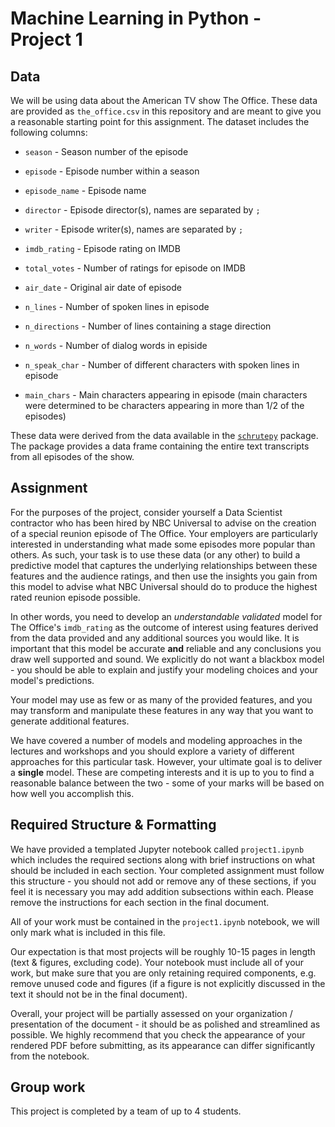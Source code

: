# Machine Learning in Python - Project 1

## Data

We will be using data about the American TV show The Office. These data are provided as `the_office.csv` in this repository and are meant to give you a reasonable starting point for this assignment. The dataset includes the following columns:

* `season` - Season number of the episode

* `episode` - Episode number within a season

* `episode_name` - Episode name

* `director` - Episode director(s), names are separated by `;`

* `writer` - Episode writer(s), names are separated by `;`

* `imdb_rating` - Episode rating on IMDB

* `total_votes` - Number of ratings for episode on IMDB

* `air_date` - Original air date of episode

* `n_lines` - Number of spoken lines in episode

* `n_directions` - Number of lines containing a stage direction

* `n_words` - Number of dialog words in episide

* `n_speak_char` - Number of different characters with spoken lines in episode

* `main_chars` - Main characters appearing in episode (main characters were determined to be characters appearing in more than 1/2 of the episodes)

These data were derived from the data available in the [`schrutepy`](https://pypi.org/project/schrutepy/) package. The package provides a data frame containing the entire text transcripts from all episodes of the show. 



## Assignment

For the purposes of the project, consider yourself a Data Scientist contractor who has been hired by NBC Universal to advise on the creation of a special reunion episode of The Office. Your employers are particularly interested in understanding what made some episodes more popular than others. As such, your task is to use these data (or any other) to build a predictive model that captures the underlying relationships between these features and the audience ratings, and then use the insights you gain from this model to advise what NBC Universal should do to produce the highest rated reunion episode possible.

In other words, you need to develop an *understandable* *validated* model for The Office's `imdb_rating` as the outcome of interest using features derived from the data provided and any additional sources you would like. It is important that this model be accurate **and** reliable and any conclusions you draw well supported and sound. We explicitly do not want a blackbox model - you should be able to explain and justify your modeling choices and your model's predictions.

Your model may use as few or as many of the provided features, and you may transform and manipulate these features in any way that you want to generate additional features. 

We have covered a number of models and modeling approaches in the lectures and workshops and you should explore a variety of different approaches for this particular task. However, your ultimate goal is to deliver a **single** model. These are competing interests and it is up to you to find a reasonable balance between the two - some of your marks will be based on how well you accomplish this.



## Required Structure & Formatting

We have provided a templated Jupyter notebook called `project1.ipynb` which includes the required sections along with brief instructions on what should be included in each section. Your completed assignment must follow this structure - you should not add or remove any of these sections, if you feel it is necessary you may add addition subsections within each. Please remove the instructions for each section in the final document.

All of your work must be contained in the `project1.ipynb` notebook, we will only mark what is included in this file.

Our expectation is that most projects will be roughly 10-15 pages in length (text & figures, excluding code). Your notebook must include all of your work, but make sure that you are only retaining required components, e.g. remove unused code and figures (if a figure is not explicitly discussed in the text it should not be in the final document).

Overall, your project will be partially assessed on your organization / presentation of the document - it should be as polished and streamlined as possible. We highly recommend that you check the appearance of your rendered PDF before submitting, as its appearance can differ significantly from the notebook.

## Group work

This project is completed by a team of up to 4 students.

